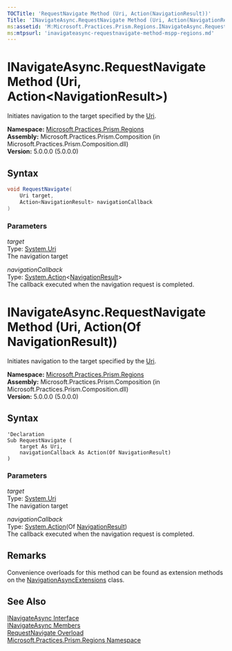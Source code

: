 ```yaml
---
TOCTitle: 'RequestNavigate Method (Uri, Action(NavigationResult))'
Title: 'INavigateAsync.RequestNavigate Method (Uri, Action(NavigationResult)) (Microsoft.Practices.Prism.Regions)'
ms:assetid: 'M:Microsoft.Practices.Prism.Regions.INavigateAsync.RequestNavigate(System.Uri,System.Action{Microsoft.Practices.Prism.Regions.NavigationResult})'
ms:mtpsurl: 'inavigateasync-requestnavigate-method-mspp-regions.md'
---
```


# INavigateAsync.RequestNavigate Method (Uri, Action&lt;NavigationResult&gt;)

Initiates navigation to the target specified by the [Uri](http://msdn.microsoft.com/en-us/library/txt7706a).

**Namespace:** [Microsoft.Practices.Prism.Regions](/patterns-practices/reference/mspp-regions-namespace)<br/>
**Assembly:** Microsoft.Practices.Prism.Composition (in Microsoft.Practices.Prism.Composition.dll)<br/>
**Version:** 5.0.0.0 (5.0.0.0)

## Syntax

```C#
void RequestNavigate(
	Uri target,
	Action<NavigationResult> navigationCallback
)
```

### Parameters

*target*<br/>
Type: [System.Uri](http://msdn.microsoft.com/en-us/library/txt7706a)<br/>
The navigation target

*navigationCallback*<br/>
Type: [System.Action](http://msdn.microsoft.com/en-us/library/018hxwa8)&lt;[NavigationResult](/patterns-practices/reference/navigationresult-class-mspp-regions)&gt;<br/>
The callback executed when the navigation request is completed.



# INavigateAsync.RequestNavigate Method (Uri, Action(Of NavigationResult))

Initiates navigation to the target specified by the [Uri](http://msdn.microsoft.com/en-us/library/txt7706a).

**Namespace:** [Microsoft.Practices.Prism.Regions](/patterns-practices/reference/mspp-regions-namespace)<br/>
**Assembly:** Microsoft.Practices.Prism.Composition (in Microsoft.Practices.Prism.Composition.dll)<br/>
**Version:** 5.0.0.0 (5.0.0.0)

## Syntax

```VB
'Declaration
Sub RequestNavigate ( 
	target As Uri,
	navigationCallback As Action(Of NavigationResult)
)
```

### Parameters

*target*<br/>
Type: [System.Uri](http://msdn.microsoft.com/en-us/library/txt7706a)<br/>
The navigation target

*navigationCallback*<br/>
Type: [System.Action](http://msdn.microsoft.com/en-us/library/018hxwa8)(Of [NavigationResult](/patterns-practices/reference/navigationresult-class-mspp-regions))<br/>
The callback executed when the navigation request is completed.

## Remarks

 Convenience overloads for this method can be found as extension methods on the [NavigationAsyncExtensions](/patterns-practices/reference/navigationasyncextensions-class-mspp-regions) class.

## See Also

[INavigateAsync Interface](/patterns-practices/reference/inavigateasync-interface-mspp-regions)<br/>
[INavigateAsync Members](/patterns-practices/reference/inavigateasync-members-mspp-regions)<br/>
[RequestNavigate Overload](/patterns-practices/reference/inavigateasync-requestnavigate-method-mspp-regions)<br/>
[Microsoft.Practices.Prism.Regions Namespace](/patterns-practices/reference/mspp-regions-namespace)<br/>
